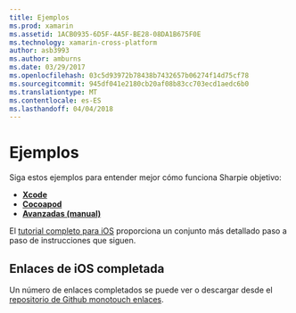 ```yaml
---
title: Ejemplos
ms.prod: xamarin
ms.assetid: 1ACB0935-6D5F-4A5F-BE28-08DA1B675F0E
ms.technology: xamarin-cross-platform
author: asb3993
ms.author: amburns
ms.date: 03/29/2017
ms.openlocfilehash: 03c5d93972b78438b7432657b06274f14d75cf78
ms.sourcegitcommit: 945df041e2180cb20af08b83cc703ecd1aedc6b0
ms.translationtype: MT
ms.contentlocale: es-ES
ms.lasthandoff: 04/04/2018
---
```

# <a name="examples"></a>Ejemplos

Siga estos ejemplos para entender mejor cómo funciona Sharpie objetivo:

- [**Xcode**](xcode.md)
- [**Cocoapod**](cocoapod.md)
- [**Avanzadas (manual)**](advanced.md)

El [tutorial completo para iOS](~/ios/platform/binding-objective-c/walkthrough.md) proporciona un conjunto más detallado paso a paso de instrucciones que siguen.

## <a name="completed-ios-bindings"></a>Enlaces de iOS completada

Un número de enlaces completados se puede ver o descargar desde el [repositorio de Github monotouch enlaces](https://github.com/mono/monotouch-bindings/).

